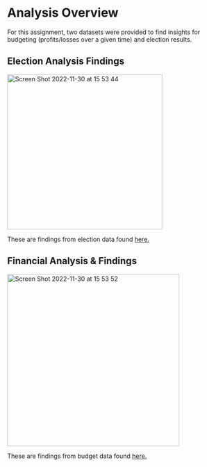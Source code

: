 # Analysis Overview
For this assignment, two datasets were provided to find insights for budgeting (profits/losses over a given time) and election results.

## Election Analysis Findings

<img width="357" alt="Screen Shot 2022-11-30 at 15 53 44" src="https://user-images.githubusercontent.com/102936852/204933034-d67e6155-4d2c-45de-b593-5d736cad9697.png">

These are findings from election data found [here.](https://github.com/ohigithub/election-and-financial-analysis/blob/main/Resources/election_data.csv)

## Financial Analysis & Findings

<img width="396" alt="Screen Shot 2022-11-30 at 15 53 52" src="https://user-images.githubusercontent.com/102936852/204933020-1ae13329-7912-4ecb-be8f-51ae791bdac4.png">

These are findings from budget data found [here.](https://github.com/ohigithub/election-and-financial-analysis/blob/main/Resources/budget_data.csv)
